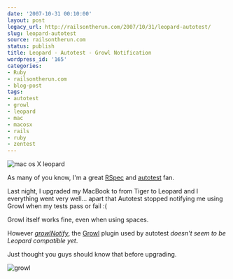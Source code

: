 ```yaml
---
date: '2007-10-31 00:10:00'
layout: post
legacy_url: http://railsontherun.com/2007/10/31/leopard-autotest/
slug: leopard-autotest
source: railsontherun.com
status: publish
title: Leopard - Autotest - Growl Notification
wordpress_id: '165'
categories:
- Ruby
- railsontherun.com
- blog-post
tags:
- autotest
- growl
- leopard
- mac
- macosx
- rails
- ruby
- zentest
---
```


![mac os X leopard](http://farm3.static.flickr.com/2176/1805711983_8d7811d890.jpg?v=0)





As many of you know, I'm a great [RSpec](http://rspec.rubyforge.org/) and [autotest](http://www.zenspider.com/ZSS/Products/ZenTest/) fan.





Last night, I upgraded my MacBook to from Tiger to Leopard and I everything went very well... apart that Autotest stopped notifying me using Growl when my tests pass or fail :(





Growl itself works fine, even when using spaces. 





However _[growlNotify](http://www.growl.info/documentation/growlnotify.php)_, the [Growl](http://www.growl.info/) plugin used by autotest _doesn't seem to be Leopard compatible yet_. 





Just thought you guys should know that before upgrading.





![growl](http://www.growl.info/img/growlicon.png)

